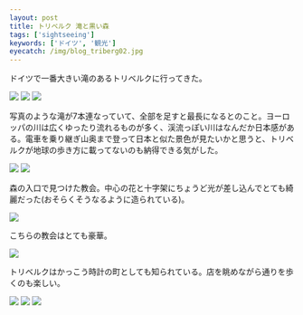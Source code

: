 ```yaml
---
layout: post
title: トリベルク 滝と黒い森
tags: ['sightseeing']
keywords: ['ドイツ', '観光']
eyecatch: /img/blog_triberg02.jpg
---
```


ドイツで一番大きい滝のあるトリベルクに行ってきた。

<img src="/img/blog_triberg01.jpg" />

<img src="/img/blog_triberg02.jpg" />

<img src="/img/blog_triberg03.jpg" />

写真のような滝が7本連なっていて、全部を足すと最長になるとのこと。ヨーロッパの川は広くゆったり流れるものが多く、渓流っぽい川はなんだか日本感がある。電車を乗り継ぎ山奥まで登って日本と似た景色が見たいかと思うと、トリベルクが地球の歩き方に載ってないのも納得できる気がした。

<img src="/img/blog_triberg04.jpg" />

<img src="/img/blog_triberg05.jpg" />

森の入口で見つけた教会。中心の花と十字架にちょうど光が差し込んでとても綺麗だった(おそらくそうなるように造られている)。

<img src="/img/blog_triberg06.jpg" />

こちらの教会はとても豪華。

<img src="/img/blog_triberg07.jpg" />

トリベルクはかっこう時計の町としても知られている。店を眺めながら通りを歩くのも楽しい。

<img src="/img/blog_triberg08.jpg" />

<img src="/img/blog_triberg09.jpg" />

<img src="/img/blog_triberg10.jpg" />
